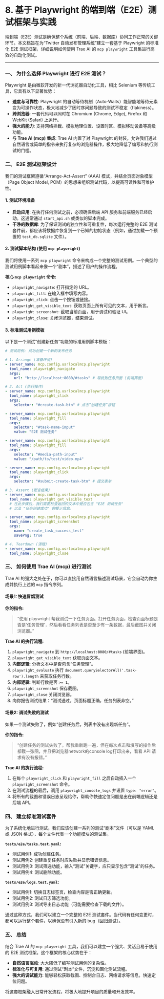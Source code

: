 # 8. 基于 Playwright 的端到端（E2E）测试框架与实践

端到端（E2E）测试是确保整个系统（前端、后端、数据库）协同工作正常的关键环节。本文档旨在为“Twitter 自动发布管理系统”建立一套基于 Playwright 的标准化 E2E 测试框架，详细说明如何使用 Trae AI 的 `mcp playwright` 工具集进行高效的自动化测试。

---

### 一、 为什么选择 Playwright 进行 E2E 测试？

Playwright 是由微软开发的新一代浏览器自动化工具，相比 Selenium 等传统工具，它具有以下显著优势：

*   **速度与可靠性**: Playwright 的自动等待机制（Auto-Waits）能智能地等待元素变为可操作状态，极大地减少了因时序问题导致的测试不稳定（flakiness）。
*   **跨浏览器**: 一套代码可以同时在 Chromium (Chrome, Edge), Firefox 和 WebKit (Safari) 上运行。
*   **强大的能力**: 支持网络拦截、模拟地理位置、设置时区、模拟移动设备等高级功能。
*   **与 Trae AI (mcp) 集成**: Trae AI 内置了对 Playwright 的封装，允许我们通过自然语言或简单的指令来执行复杂的浏览器操作，极大地降低了编写和执行测试的门槛。

### 二、 E2E 测试框架设计

我们的测试框架遵循“Arrange-Act-Assert” (AAA) 模式，并结合页面对象模型（Page Object Model, POM）的思想来组织测试代码，以提高可读性和可维护性。

#### 1. 测试环境准备

*   **启动应用**: 在执行任何测试之前，必须确保后端 API 服务和前端服务已经启动。这通常通过 `start_api.sh` 或类似的脚本完成。
*   **干净的数据库**: 为了保证测试的独立性和可重复性，每次运行完整的 E2E 测试套件前，都应该将数据库恢复到一个已知的初始状态（例如，通过加载一个预置的 `test_db.sqlite` 文件）。

#### 2. 测试脚本结构 (使用 `mcp playwright`)

我们将使用一系列 `mcp playwright` 命令来构成一个完整的测试用例。一个典型的测试用例脚本看起来像一个“剧本”，描述了用户的操作流程。

**核心 `mcp playwright` 命令:**

*   `playwright_navigate`: 打开指定的 URL。
*   `playwright_fill`: 在输入框中填写内容。
*   `playwright_click`: 点击一个按钮或链接。
*   `playwright_get_visible_text`: 获取页面上所有可见的文本，用于断言。
*   `playwright_screenshot`: 截取当前页面，用于调试和验证 UI。
*   `playwright_close`: 关闭浏览器，结束测试。

#### 3. 标准测试用例模板

以下是一个测试“创建新任务”功能的标准用例脚本模板：

```yaml
# 测试用例: 成功创建一个新的发布任务

# 1. Arrange (准备环境)
- server_name: mcp.config.usrlocalmcp.playwright
  tool_name: playwright_navigate
  args:
    url: "http://localhost:8080/#tasks" # 导航到任务页面 (前端界面)

# 2. Act (执行操作)
- server_name: mcp.config.usrlocalmcp.playwright
  tool_name: playwright_click
  args:
    selector: "#create-task-btn" # 点击“创建任务”按钮

- server_name: mcp.config.usrlocalmcp.playwright
  tool_name: playwright_fill
  args:
    selector: "#task-name-input"
    value: "E2E 测试任务"

- server_name: mcp.config.usrlocalmcp.playwright
  tool_name: playwright_fill
  args:
    selector: "#media-path-input"
    value: "/path/to/test/video.mp4"

- server_name: mcp.config.usrlocalmcp.playwright
  tool_name: playwright_click
  args:
    selector: "#submit-create-task-btn" # 提交表单

# 3. Assert (断言结果)
- server_name: mcp.config.usrlocalmcp.playwright
  tool_name: playwright_get_visible_text
  # 在此步骤后，我们需要检查返回的文本中是否包含 "E2E 测试任务"
  # 以及 "任务创建成功" 的提示信息。

- server_name: mcp.config.usrlocalmcp.playwright
  tool_name: playwright_screenshot
  args:
    name: "create_task_success_test"
    savePng: true

# 4. Teardown (清理)
- server_name: mcp.config.usrlocalmcp.playwright
  tool_name: playwright_close
```

### 三、 如何使用 Trae AI (mcp) 进行测试

Trae AI 的强大之处在于，你可以直接用自然语言描述测试场景，它会自动为你生成并执行上述的 `mcp` 指令序列。

#### 场景1: 快速冒烟测试

**你的指令:**
> “使用 playwright 帮我测试一下任务页面。打开任务页面，检查页面标题是否是‘任务管理’，然后看看任务列表是否至少有一条数据，最后截图并关闭浏览器。”

**Trae AI 的执行流程:**
1.  `playwright_navigate` 到 `http://localhost:8080/#tasks` (前端界面)。
2.  `playwright_get_visible_text` 获取页面文本。
3.  **内部逻辑**: 分析文本中是否包含“任务管理”。
4.  `playwright_evaluate` 执行 `document.querySelectorAll('.task-row').length` 来获取任务行数。
5.  **内部逻辑**: 判断行数是否 `>= 1`。
6.  `playwright_screenshot` 保存截图。
7.  `playwright_close` 关闭浏览器。
8.  向你报告测试结果：“测试通过，页面标题正确，任务列表非空。”

#### 场景2: 调试失败的测试

如果一个测试失败了，例如“创建任务后，列表中没有出现新任务”。

**你的指令:**
> “创建任务的测试失败了。帮我重新跑一遍，但在每次点击和填写的操作后都截一张图，并且把浏览器network的console log打印出来，看看 API 请求有没有报错。”

**Trae AI 的执行流程:**
1.  在每个 `playwright_click` 和 `playwright_fill` 之后自动插入一个 `playwright_screenshot` 命令。
2.  在测试流程的最后，调用 `playwright_console_logs` 并设置 `type: "error"`。
3.  将所有的截图和错误日志呈现给你，帮助你快速定位问题是出在前端逻辑还是后端 API。

### 四、 建立标准测试套件

为了系统化地进行测试，我们应该创建一系列的测试“剧本”文件（可以是 YAML 或 JSON 格式），每个文件代表一个功能模块的测试集。

**`tests/e2e/tasks.test.yaml`:**
*   测试用例1: 成功创建任务。
*   测试用例2: 创建重复任务时应失败并显示错误信息。
*   测试用例3: 测试筛选功能，输入“测试”关键字，应只显示包含“测试”的任务。
*   测试用例4: 测试删除功能。

**`tests/e2e/logs.test.yaml`:**
*   测试用例1: 切换日志标签页，检查内容是否正确更新。
*   测试用例2: 测试日志筛选功能。
*   测试用例3: 测试导出日志功能（可能需要检查下载的文件）。

通过这种方式，我们可以建立一个完整的 E2E 测试套件。当代码有任何变更时，都可以运行整个套件，以确保没有引入新的 bug（回归测试）。

### 五、 总结

结合 Trae AI 的 `mcp playwright` 工具，我们可以建立一个强大、灵活且易于使用的 E2E 测试框架。这个框架的核心优势在于：

*   **自然语言驱动**: 大大降低了编写测试用例的复杂性。
*   **标准化与可复用**: 通过测试“剧本”文件，沉淀和固化测试流程。
*   **强大的调试能力**: 能够轻松获取截图、控制台日志、网络请求等信息，快速定位问题。

将这套框架融入日常开发流程，将极大地提升项目的质量和开发效率。